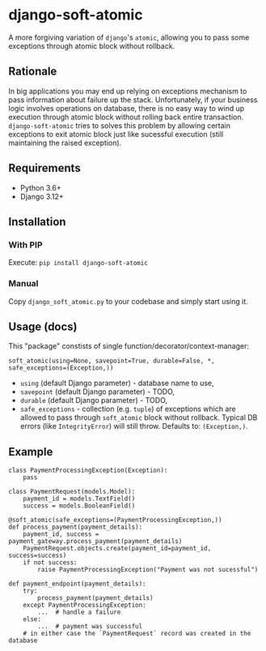 # django-soft-atomic

A more forgiving variation of `django`'s `atomic`, allowing you to pass some
exceptions through atomic block without rollback.

## Rationale

In big applications you may end up relying on exceptions mechanism to pass information
about failure up the stack. Unfortunately, if your business logic involves operations on
database, there is no easy way to wind up execution through atomic block without
rolling back entire transaction. `django-soft-atomic` tries to solves this problem
by allowing certain exceptions to exit atomic block just like sucessful execution
(still maintaining the raised exception).

## Requirements

 * Python 3.6+
 * Django 3.12+

## Installation

### With PIP

Execute: `pip install django-soft-atomic`

### Manual

Copy `django_soft_atomic.py` to your codebase and simply start using it.

## Usage (docs)

This "package" constists of single function/decorator/context-manager:

`soft_atomic(using=None, savepoint=True, durable=False, *, safe_exceptions=(Exception,))`

 * `using` (default Django parameter) - database name to use,
 * `savepoint` (default Django parameter) - TODO,
 * `durable` (default Django parameter) - TODO,
 * `safe_exceptions` - collection (e.g. `tuple`) of exceptions which are allowed to pass through `soft_atomic` block without rollback. Typical DB errors (like `IntegrityError`) will still throw. Defaults to: `(Exception,)`.

## Example

```
class PaymentProcessingException(Exception):
    pass

class PaymentRequest(models.Model):
    payment_id = models.TextField()
    success = models.BooleanField()

@soft_atomic(safe_exceptions=(PaymentProcessingException,))
def process_payment(payment_details):
    payment_id, success = payment_gateway.process_payment(payment_details)
    PaymentRequest.objects.create(payment_id=payment_id, success=success)
    if not success:
        raise PaymentProcessingException("Payment was not sucessful")

def payment_endpoint(payment_details):
    try:
        process_payment(payment_details)
    except PaymentProcessingException:
        ...  # handle a failure
    else:
        ...  # payment was successful
    # in either case the `PaymentRequest` record was created in the database
```
